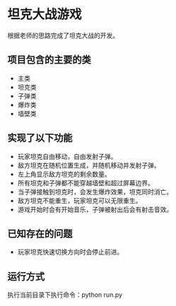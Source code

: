 # 坦克大战游戏

根据老师的思路完成了坦克大战的开发。
## 项目包含的主要的类

+ 主类
+ 坦克类
+ 子弹类
+ 爆炸类
+ 墙壁类

## 实现了以下功能
+ 玩家坦克自由移动，自由发射子弹。
+ 敌方坦克在随机位置生成，并随机移动并发射子弹。
+ 左上角显示敌方坦克的剩余数量。
+ 所有坦克和子弹都不能穿越墙壁和超过屏幕边界。
+ 当子弹接触到坦克时，会发生爆炸效果，坦克同时消亡。
+ 敌方坦克不能重生，玩家坦克可以无限重生。
+ 游戏开始时会有开始音乐，子弹被射出后会有射击音效。

## 已知存在的问题
+ 玩家坦克快速切换方向时会停止前进。

## 运行方式

执行当前目录下执行命令：python run.py